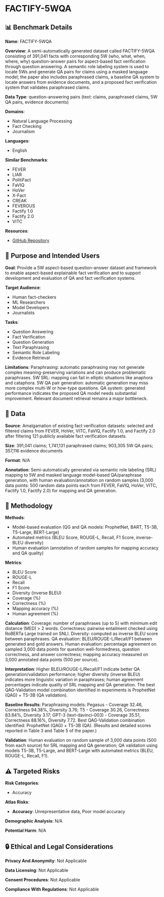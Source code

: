 # FACTIFY-5WQA

## 📊 Benchmark Details

**Name**: FACTIFY-5WQA

**Overview**: A semi-automatically generated dataset called FACTIFY-5WQA consisting of 391,041 facts with corresponding 5W (who, what, when, where, why) question-answer pairs for aspect-based fact verification through question answering. A semantic role labeling system is used to locate 5Ws and generate QA pairs for claims using a masked language model; the paper also includes paraphrased claims, a baseline QA system to locate answers from evidence documents, and a proposed fact verification system that validates paraphrased claims.

**Data Type**: question-answering pairs (text: claims, paraphrased claims, 5W QA pairs, evidence documents)

**Domains**:
- Natural Language Processing
- Fact Checking
- Journalism

**Languages**:
- English

**Similar Benchmarks**:
- FEVER
- LIAR
- PolitiFact
- FaVIQ
- HoVer
- X-Fact
- CREAK
- FEVEROUS
- Factify 1.0
- Factify 2.0
- VITC

**Resources**:
- [GitHub Repository](https://github.com/ankuranii/acl-5W-QA)

## 🎯 Purpose and Intended Users

**Goal**: Provide a 5W aspect-based question-answer dataset and framework to enable aspect-based explainable fact verification and to support development and evaluation of QA and fact verification systems.

**Target Audience**:
- Human fact-checkers
- ML Researchers
- Model Developers
- Journalists

**Tasks**:
- Question Answering
- Fact Verification
- Question Generation
- Text Paraphrasing
- Semantic Role Labeling
- Evidence Retrieval

**Limitations**: Paraphrasing: automatic paraphrasing may not generate complex meaning-preserving variations and can produce problematic paraphrases. 5W SRL: mapping can fail in elliptic situations like anaphora and cataphora. 5W QA pair generation: automatic generation may miss more complex multi-W or how-type questions. QA system: generated performance indicates the proposed QA model needs substantial improvement. Relevant document retrieval remains a major bottleneck.

## 💾 Data

**Source**: Amalgamation of existing fact verification datasets: selected and filtered claims from FEVER, HoVer, VITC, FaVIQ, Factify 1.0, and Factify 2.0 after filtering 121 publicly available fact verification datasets.

**Size**: 391,041 claims; 1,741,131 paraphrased claims; 903,305 5W QA pairs; 357,116 evidence documents

**Format**: N/A

**Annotation**: Semi-automatically generated via semantic role labeling (SRL) mapping to 5W and masked language model-based QA/paraphrase generation, with human evaluation/annotation on random samples (3,000 data points: 500 random data points each from FEVER, FaVIQ, HoVer, VITC, Factify 1.0, Factify 2.0) for mapping and QA generation.

## 🔬 Methodology

**Methods**:
- Model-based evaluation (QG and QA models: ProphetNet, BART, T5-3B, T5-Large, BERT-Large)
- Automated metrics (BLEU Score, ROUGE-L, Recall, F1 Score, inverse-BLEU diversity)
- Human evaluation (annotation of random samples for mapping accuracy and QA quality)

**Metrics**:
- BLEU Score
- ROUGE-L
- Recall
- F1 Score
- Diversity (inverse BLEU)
- Coverage (%)
- Correctness (%)
- Mapping accuracy (%)
- Human agreement (%)

**Calculation**: Coverage: number of paraphrases (up to 5) with minimum edit distance (MED) > 2 words. Correctness: pairwise entailment checked using RoBERTa Large trained on SNLI. Diversity: computed as inverse BLEU score between paraphrases. QA evaluation: BLEU/ROUGE-L/Recall/F1 between generated and gold answers. Human evaluation: percentage agreement on sampled 3,000 data points for question well-formedness, question correctness, and answer correctness; mapping accuracy measured on 3,000 annotated data points (500 per source).

**Interpretation**: Higher BLEU/ROUGE-L/Recall/F1 indicate better QA generation/validation performance; higher diversity (inverse BLEU) indicates more linguistic variation in paraphrases; human agreement percentages indicate quality of SRL mapping and QA generation. The best QAG-Validation model combination identified in experiments is ProphetNet (QAG) + T5-3B (QA validation).

**Baseline Results**: Paraphrasing models: Pegasus - Coverage 32.46, Correctness 94.38%, Diversity 3.76; T5 - Coverage 30.26, Correctness 83.84%, Diversity 3.17; GPT-3 (text-davinci-003) - Coverage 35.51, Correctness 88.16%, Diversity 7.72. Best QAG-Validation combination identified: ProphetNet (QAG) + T5-3B (QA). (Results and detailed scores reported in Table 3 and Table 5 of the paper.)

**Validation**: Human evaluation on random sample of 3,000 data points (500 from each source) for SRL mapping and QA generation; QA validation using models T5-3B, T5-Large, and BERT-Large with automated metrics (BLEU, ROUGE-L, Recall, F1).

## ⚠️ Targeted Risks

**Risk Categories**:
- Accuracy

**Atlas Risks**:
- **Accuracy**: Unrepresentative data, Poor model accuracy

**Demographic Analysis**: N/A

**Potential Harm**: N/A

## 🔒 Ethical and Legal Considerations

**Privacy And Anonymity**: Not Applicable

**Data Licensing**: Not Applicable

**Consent Procedures**: Not Applicable

**Compliance With Regulations**: Not Applicable
